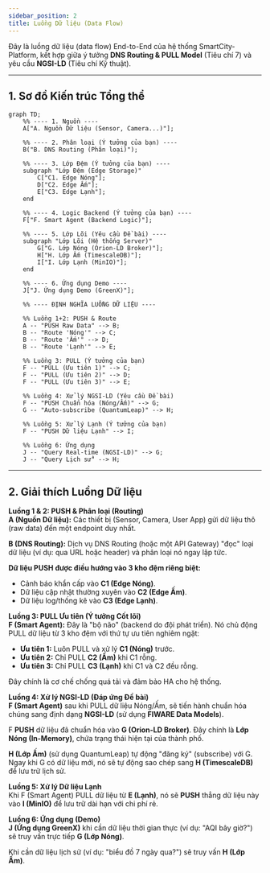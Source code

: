 ```yaml
---
sidebar_position: 2
title: Luồng Dữ liệu (Data Flow)
---
```


Đây là luồng dữ liệu (data flow) End-to-End của hệ thống SmartCity-Platform, kết hợp giữa ý tưởng **DNS Routing & PULL Model** (Tiêu chí 7) và yêu cầu **NGSI-LD** (Tiêu chí Kỹ thuật).

---

## 1. Sơ đồ Kiến trúc Tổng thể
```mermaid
graph TD;
    %% ---- 1. Nguồn ----
    A["A. Nguồn Dữ liệu (Sensor, Camera...)"];
    
    %% ---- 2. Phân loại (Ý tưởng của bạn) ----
    B("B. DNS Routing (Phân loại)");
    
    %% ---- 3. Lớp Đệm (Ý tưởng của bạn) ----
    subgraph "Lớp Đệm (Edge Storage)"
        C["C1. Edge Nóng"];
        D["C2. Edge Ấm"];
        E["C3. Edge Lạnh"];
    end

    %% ---- 4. Logic Backend (Ý tưởng của bạn) ----
    F["F. Smart Agent (Backend Logic)"];

    %% ---- 5. Lớp Lõi (Yêu cầu Đề bài) ----
    subgraph "Lớp Lõi (Hệ thống Server)"
        G["G. Lớp Nóng (Orion-LD Broker)"];
        H["H. Lớp Ấm (TimescaleDB)"];
        I["I. Lớp Lạnh (MinIO)"];
    end

    %% ---- 6. Ứng dụng Demo ----
    J["J. Ứng dụng Demo (GreenX)"];

    %% ---- ĐỊNH NGHĨA LUỒNG DỮ LIỆU ----
    
    %% Luồng 1+2: PUSH & Route
    A -- "PUSH Raw Data" --> B;
    B -- "Route 'Nóng'" --> C;
    B -- "Route 'Ấm'" --> D;
    B -- "Route 'Lạnh'" --> E;

    %% Luồng 3: PULL (Ý tưởng của bạn)
    F -- "PULL (Ưu tiên 1)" --> C;
    F -- "PULL (Ưu tiên 2)" --> D;
    F -- "PULL (Ưu tiên 3)" --> E;
    
    %% Luồng 4: Xử lý NGSI-LD (Yêu cầu Đề bài)
    F -- "PUSH Chuẩn hóa (Nóng/Ấm)" --> G;
    G -- "Auto-subscribe (QuantumLeap)" --> H;
    
    %% Luồng 5: Xử lý Lạnh (Ý tưởng của bạn)
    F -- "PUSH Dữ liệu Lạnh" --> I;

    %% Luồng 6: Ứng dụng
    J -- "Query Real-time (NGSI-LD)" --> G;
    J -- "Query Lịch sử" --> H;
```


---

## 2. Giải thích Luồng Dữ liệu

**Luồng 1 & 2: PUSH & Phân loại (Routing)**  
**A (Nguồn Dữ liệu):** Các thiết bị (Sensor, Camera, User App) gửi dữ liệu thô (raw data) đến một endpoint duy nhất.

**B (DNS Routing):** Dịch vụ DNS Routing (hoặc một API Gateway) "đọc" loại dữ liệu (ví dụ: qua URL hoặc header) và phân loại nó ngay lập tức.

**Dữ liệu PUSH được điều hướng vào 3 kho đệm riêng biệt:**
- Cảnh báo khẩn cấp vào **C1 (Edge Nóng)**.
- Dữ liệu cập nhật thường xuyên vào **C2 (Edge Ấm)**.
- Dữ liệu log/thống kê vào **C3 (Edge Lạnh)**.

**Luồng 3: PULL Ưu tiên (Ý tưởng Cốt lõi)**  
**F (Smart Agent):** Đây là "bộ não" (backend do đội phát triển). Nó chủ động PULL dữ liệu từ 3 kho đệm với thứ tự ưu tiên nghiêm ngặt:
- **Ưu tiên 1:** Luôn PULL và xử lý **C1 (Nóng)** trước.
- **Ưu tiên 2:** Chỉ PULL **C2 (Ấm)** khi C1 rỗng.
- **Ưu tiên 3:** Chỉ PULL **C3 (Lạnh)** khi C1 và C2 đều rỗng.

Đây chính là cơ chế chống quá tải và đảm bảo HA cho hệ thống.

**Luồng 4: Xử lý NGSI-LD (Đáp ứng Đề bài)**  
**F (Smart Agent)** sau khi PULL dữ liệu Nóng/Ấm, sẽ tiến hành chuẩn hóa chúng sang định dạng **NGSI-LD** (sử dụng **FIWARE Data Models**).

F **PUSH** dữ liệu đã chuẩn hóa vào **G (Orion-LD Broker)**. Đây chính là **Lớp Nóng (In-Memory)**, chứa trạng thái hiện tại của thành phố.

**H (Lớp Ấm)** (sử dụng QuantumLeap) tự động "đăng ký" (subscribe) với G. Ngay khi G có dữ liệu mới, nó sẽ tự động sao chép sang **H (TimescaleDB)** để lưu trữ lịch sử.

**Luồng 5: Xử lý Dữ liệu Lạnh**  
Khi F (Smart Agent) PULL dữ liệu từ **E (Lạnh)**, nó sẽ **PUSH** thẳng dữ liệu này vào **I (MinIO)** để lưu trữ dài hạn với chi phí rẻ.

**Luồng 6: Ứng dụng (Demo)**  
**J (Ứng dụng GreenX)** khi cần dữ liệu thời gian thực (ví dụ: "AQI bây giờ?") sẽ truy vấn trực tiếp **G (Lớp Nóng)**.

Khi cần dữ liệu lịch sử (ví dụ: "biểu đồ 7 ngày qua?") sẽ truy vấn **H (Lớp Ấm)**.
